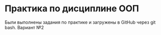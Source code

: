 # Практика по дисциплине ООП
Были выполнены задания по практике и загружены в GitHub через git bash.
Вариант №2
